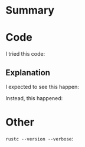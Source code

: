 <!--
Before reporting a bug or requesting a feature, please make sure you have as
much information as possible. Check our Contributing guidelines for more on
what we're looking for.
-->

# Summary

<!-- short summary of the bug -->

# Code

I tried this code:

<!-- code sample that causes the bug -->

## Explanation

I expected to see this happen: 

<!-- explanation -->

Instead, this happened: 

<!-- explanation -->

# Other

`rustc --version --verbose`: <!-- rustc output -->

